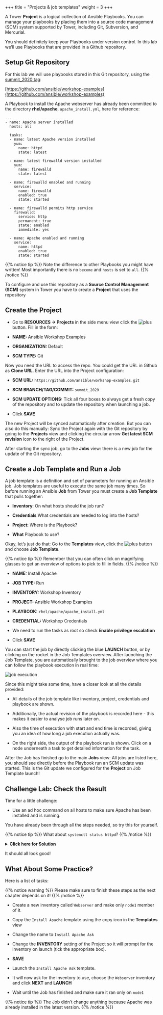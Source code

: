 +++
title = "Projects & job templates"
weight = 3
+++

A Tower **Project** is a logical collection of Ansible Playbooks. You can manage your playbooks by placing them into a source code management (SCM) system supported by Tower, including Git, Subversion, and Mercurial.

You should definitely keep your Playbooks under version control. In this lab we’ll use Playbooks that are provided in a Github repository.

## Setup Git Repository

For this lab we will use playbooks stored in this Git repository, using the [summit_2020 tag](https://github.com/ansible/workshop-examples/tree/summit_2020):

[https://github.com/ansible/workshop-examples](https://github.com/ansible/workshop-examples)

A Playbook to install the Apache webserver has already been committed to the directory **rhel/apache**, `apache_install.yml`, here for reference:

```
---
- name: Apache server installed
  hosts: all

  tasks:
  - name: latest Apache version installed
    yum:
      name: httpd
      state: latest

  - name: latest firewalld version installed
    yum:
      name: firewalld
      state: latest

  - name: firewalld enabled and running
    service:
      name: firewalld
      enabled: true
      state: started

  - name: firewalld permits http service
    firewalld:
      service: http
      permanent: true
      state: enabled
      immediate: yes

  - name: Apache enabled and running
    service:
      name: httpd
      enabled: true
      state: started
```

{{% notice tip %}}
Note the difference to other Playbooks you might have written\! Most importantly there is no `become` and `hosts` is set to `all`.
{{% /notice %}}

To configure and use this repository as a **Source Control Management (SCM)** system in Tower you have to create a **Project** that uses the repository

## Create the Project

- Go to **RESOURCES → Projects** in the side menu view click the ![plus](../../images/green_plus.png?classes=inline) button. Fill in the form:

- **NAME:** Ansible Workshop Examples

- **ORGANIZATION:** Default

- **SCM TYPE:** Git

Now you need the URL to access the repo. You could get the URL in Github as **Clone URL**. Enter the URL into the Project configuration:

- **SCM URL:** `https://github.com/ansible/workshop-examples.git`

- **SCM BRANCH/TAG/COMMIT:** `summit_2020`

- **SCM UPDATE OPTIONS:** Tick all four boxes to always get a fresh copy of the repository and to update the repository when launching a job.

- Click **SAVE**

The new Project will be synced automatically after creation. But you can also do this manually: Sync the Project again with the Git repository by going to the **Projects** view and clicking the circular arrow **Get latest SCM revision** icon to the right of the Project.

After starting the sync job, go to the **Jobs** view: there is a new job for the update of the Git repository.

## Create a Job Template and Run a Job

A job template is a definition and set of parameters for running an Ansible job. Job templates are useful to execute the same job many times. So before running an Ansible **Job** from Tower you must create a **Job Template** that pulls together:

- **Inventory**: On what hosts should the job run?

- **Credentials** What credentials are needed to log into the hosts?

- **Project**: Where is the Playbook?

- **What** Playbook to use?

Okay, let’s just do that: Go to the **Templates** view, click the ![plus](../../images/green_plus.png?classes=inline) button and choose **Job Template**.

{{% notice tip %}}
Remember that you can often click on magnifying glasses to get an overview of options to pick to fill in fields.
{{% /notice %}}

- **NAME:** Install Apache

- **JOB TYPE:** Run

- **INVENTORY:** Workshop Inventory

- **PROJECT:** Ansible Workshop Examples

- **PLAYBOOK:** `rhel/apache/apache_install.yml`

- **CREDENTIAL:** Workshop Credentials

- We need to run the tasks as root so check **Enable privilege escalation**

- Click **SAVE**

You can start the job by directly clicking the blue **LAUNCH** button, or by clicking on the rocket in the Job Templates overview. After launching the Job Template, you are automatically brought to the job overview where you can follow the playbook execution in real time:

![job execution](../../images/job_overview.png)

Since this might take some time, have a closer look at all the details provided:

- All details of the job template like inventory, project, credentials and playbook are shown.

- Additionally, the actual revision of the playbook is recorded here - this makes it easier to analyse job runs later on.

- Also the time of execution with start and end time is recorded, giving you an idea of how long a job execution actually was.

- On the right side, the output of the playbook run is shown. Click on a node underneath a task to get detailed information for the task.

After the Job has finished go to the main **Jobs** view: All jobs are listed here, you should see directly before the Playbook run an SCM update was started. This is the Git update we configured for the **Project** on Job Template launch\!

## Challenge Lab: Check the Result

Time for a little challenge:

- Use an ad hoc command on all hosts to make sure Apache has been installed and is running.

You have already been through all the steps needed, so try this for yourself.

{{% notice tip %}}
What about `systemctl status httpd`?
{{% /notice %}}

<details><summary><b>Click here for Solution</b></summary>
<hr/>
<p>

- Go to **Inventories** → **Workshop Inventory**

- In the **HOSTS** view select all hosts and click **RUN COMMANDS**

- **MODULE:** command

- **ARGUMENTS:** systemctl status httpd

- **MACHINE CREDENTIALS:** Workshop Credentials

- Click **LAUNCH**

</p>
<hr/>
</details>

It should all look good!

## What About Some Practice?

Here is a list of tasks:

{{% notice warning %}}
Please make sure to finish these steps as the next chapter depends on it!
{{% /notice %}}

- Create a new inventory called `Webserver` and make only `node1` member of it.

- Copy the `Install Apache` template using the copy icon in the **Templates** view

- Change the name to `Install Apache Ask`

- Change the **INVENTORY** setting of the Project so it will prompt for the inventory on launch (tick the appropriate box).

- **SAVE**

- Launch the `Install Apache Ask` template.

- It will now ask for the inventory to use, choose the `Webserver` inventory and click **NEXT** and **LAUNCH**

- Wait until the Job has finished and make sure it ran only on `node1`

{{% notice tip %}}
The Job didn’t change anything because Apache was already installed in the latest version.
{{% /notice %}}
